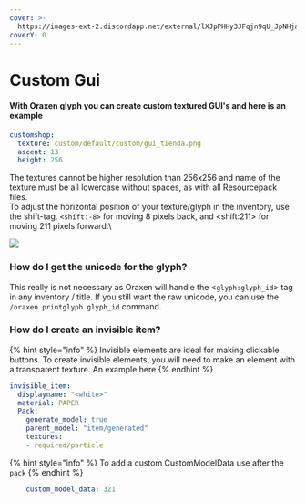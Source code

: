 ```yaml
---
cover: >-
  https://images-ext-2.discordapp.net/external/lXJpPHHy3JFqjn9qU_JpNHjaP2edFMFvnQjuYvTghYE/https/mcmodels.net/wp-content/uploads/2022/01/image-1.png
coverY: 0
---
```


# Custom Gui

#### With Oraxen glyph you can create custom textured GUI's and here is an example

```yaml
customshop:
  texture: custom/default/custom/gui_tienda.png
  ascent: 13
  height: 256
```

The textures cannot be higher resolution than 256x256 and name of the texture must be all lowercase without spaces, as with all Resourcepack files.\
To adjust the horizontal position of your texture/glyph in the inventory, use the shift-tag. `<shift:-8>` for moving 8 pixels back, and \<shift:211> for moving 211 pixels forward.\

![](https://images-ext-2.discordapp.net/external/lXJpPHHy3JFqjn9qU\_JpNHjaP2edFMFvnQjuYvTghYE/https/mcmodels.net/wp-content/uploads/2022/01/image-1.png)

### How do I get the unicode for the glyph?
This really is not necessary as Oraxen will handle the <`glyph:glyph_id`> tag in any inventory / title.
If you still want the raw unicode, you can use the `/oraxen printglyph glyph_id` command.

### How do I create an invisible item?

{% hint style="info" %}
Invisible elements are ideal for making clickable buttons. To create invisible elements, you will need to make an element with a transparent texture. An example here
{% endhint %}

```yaml
invisible_item:
  displayname: "<white>"
  material: PAPER
  Pack:
    generate_model: true
    parent_model: "item/generated"
    textures:
    - required/particle
```

{% hint style="info" %}
To add a custom CustomModelData use after the `pack`
{% endhint %}

```yaml
    custom_model_data: 321
```

